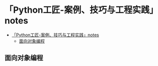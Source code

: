 <!--
 * @Description: 
 * @Author: alphapenng
 * @Github: 
 * @Date: 2023-06-22 21:26:55
 * @LastEditors: alphapenng
 * @LastEditTime: 2023-06-22 21:28:56
 * @FilePath: /balabala/content/private/「Python工匠-案例、技巧与工程实践」notes.md
-->

# 「Python工匠-案例、技巧与工程实践」notes

- [「Python工匠-案例、技巧与工程实践」notes](#python工匠-案例技巧与工程实践notes)
  - [面向对象编程](#面向对象编程)

## 面向对象编程
